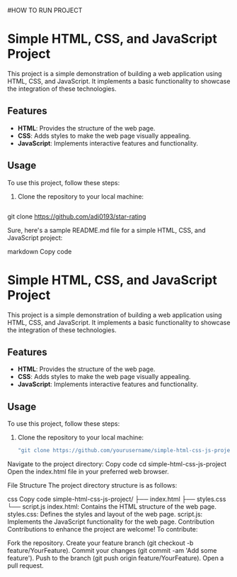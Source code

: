#HOW TO RUN PROJECT

# Simple HTML, CSS, and JavaScript Project

This project is a simple demonstration of building a web application using HTML, CSS, and JavaScript. It implements a basic functionality to showcase the integration of these technologies.

## Features

- **HTML**: Provides the structure of the web page.
- **CSS**: Adds styles to make the web page visually appealing.
- **JavaScript**: Implements interactive features and functionality.

## Usage

To use this project, follow these steps:

1. Clone the repository to your local machine:

   ```bash
 git clone https://github.com/adi0193/star-rating




 
Sure, here's a sample README.md file for a simple HTML, CSS, and JavaScript project:

markdown
Copy code
# Simple HTML, CSS, and JavaScript Project

This project is a simple demonstration of building a web application using HTML, CSS, and JavaScript. It implements a basic functionality to showcase the integration of these technologies.

## Features

- **HTML**: Provides the structure of the web page.
- **CSS**: Adds styles to make the web page visually appealing.
- **JavaScript**: Implements interactive features and functionality.

## Usage

To use this project, follow these steps:

1. Clone the repository to your local machine:

   ```bash
   "git clone https://github.com/yourusername/simple-html-css-js-project.git"
   
Navigate to the project directory:
Copy code
cd simple-html-css-js-project
Open the index.html file in your preferred web browser.

File Structure
The project directory structure is as follows:

css
Copy code
simple-html-css-js-project/
├── index.html
├── styles.css
└── script.js
index.html: Contains the HTML structure of the web page.
styles.css: Defines the styles and layout of the web page.
script.js: Implements the JavaScript functionality for the web page.
Contribution
Contributions to enhance the project are welcome! To contribute:

Fork the repository.
Create your feature branch (git checkout -b feature/YourFeature).
Commit your changes (git commit -am 'Add some feature').
Push to the branch (git push origin feature/YourFeature).
Open a pull request.
